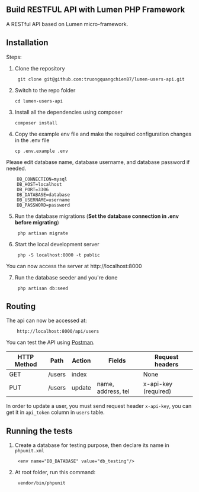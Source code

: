 ## Build RESTFUL API with Lumen PHP Framework

A RESTful API based on Lumen micro-framework.

## Installation

Steps:
1. Clone the repository

        git clone git@github.com:truongquangchien87/lumen-users-api.git
    
2. Switch to the repo folder
   
       cd lumen-users-api
   
3. Install all the dependencies using composer
   
       composer install
   
4. Copy the example env file and make the required configuration changes in the .env file
   
       cp .env.example .env
       
Please edit database name, database username, and database password if needed.

        DB_CONNECTION=mysql
        DB_HOST=localhost
        DB_PORT=3306
        DB_DATABASE=database
        DB_USERNAME=username
        DB_PASSWORD=password
       
5. Run the database migrations (**Set the database connection in .env before migrating**)

        php artisan migrate

6. Start the local development server

        php -S localhost:8000 -t public

You can now access the server at http://localhost:8000

7. Run the database seeder and you're done
   
        php artisan db:seed

## Routing

The api can now be accessed at: 

        http://localhost:8000/api/users
        
You can test the API using [Postman](https://www.getpostman.com/).

| HTTP Method	| Path      | Action    | Fields            | Request headers       |
| -----         | -----     | -----     | -------------     | ---------             |
| GET           | /users    | index     |                   | None                  |
| PUT           | /users    | update    | name, address, tel| x-api-key (required)  |

In order to update a user, you must send request header `x-api-key`, you can get it in `api_token` column in `users` table.

## Running the tests

1. Create a database for testing purpose, then declare its name in `phpunit.xml`

        <env name="DB_DATABASE" value="db_testing"/>

2. At root folder, run this command:

        vendor/bin/phpunit
        
